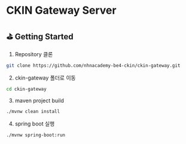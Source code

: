 # CKIN Gateway Server

## ⛳️ Getting Started

1. Repository 클론

```bash
git clone https://github.com/nhnacademy-be4-ckin/ckin-gateway.git
```

2. ckin-gateway 폴더로 이동

```bash
cd ckin-gateway
```

3. maven project build

```bash
./mvnw clean install
```

4. spring boot 실행

```bash
./mvnw spring-boot:run
```

